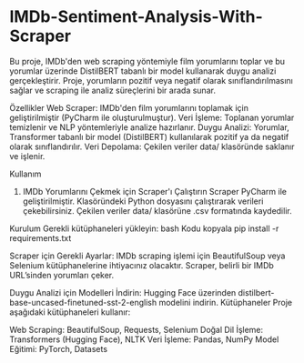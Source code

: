 # IMDb-Sentiment-Analysis-With-Scraper
Bu proje, IMDb'den web scraping yöntemiyle film yorumlarını toplar ve bu yorumlar üzerinde DistilBERT tabanlı bir model kullanarak duygu analizi gerçekleştirir. Proje, yorumların pozitif veya negatif olarak sınıflandırılmasını sağlar ve scraping ile analiz süreçlerini bir arada sunar.


Özellikler
Web Scraper: IMDb'den film yorumlarını toplamak için geliştirilmiştir (PyCharm ile oluşturulmuştur).
Veri İşleme: Toplanan yorumlar temizlenir ve NLP yöntemleriyle analize hazırlanır.
Duygu Analizi: Yorumlar, Transformer tabanlı bir model (DistilBERT) kullanılarak pozitif ya da negatif olarak sınıflandırılır.
Veri Depolama: Çekilen veriler data/ klasöründe saklanır ve işlenir.

Kullanım
1. IMDb Yorumlarını Çekmek için Scraper'ı Çalıştırın
Scraper PyCharm ile geliştirilmiştir. Klasöründeki Python dosyasını çalıştırarak verileri çekebilirsiniz.
Çekilen veriler data/ klasörüne .csv formatında kaydedilir.

Kurulum
Gerekli kütüphaneleri yükleyin:
bash
Kodu kopyala
pip install -r requirements.txt

Scraper için Gerekli Ayarlar:
IMDb scraping işlemi için BeautifulSoup veya Selenium kütüphanelerine ihtiyacınız olacaktır.
Scraper, belirli bir IMDb URL’sinden yorumları çeker.

Duygu Analizi için Modelleri İndirin:
Hugging Face üzerinden distilbert-base-uncased-finetuned-sst-2-english modelini indirin.
Kütüphaneler
Proje aşağıdaki kütüphaneleri kullanır:

Web Scraping: BeautifulSoup, Requests, Selenium
Doğal Dil İşleme: Transformers (Hugging Face), NLTK
Veri İşleme: Pandas, NumPy
Model Eğitimi: PyTorch, Datasets
